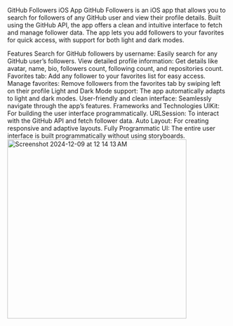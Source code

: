 GitHub Followers iOS App
GitHub Followers is an iOS app that allows you to search for followers of any GitHub user and view their profile details. Built using the GitHub API, the app offers a clean and intuitive interface to fetch and manage follower data. The app lets you add followers to your favorites for quick access, with support for both light and dark modes.

Features
Search for GitHub followers by username: Easily search for any GitHub user’s followers.
View detailed profile information: Get details like avatar, name, bio, followers count, following count, and repositories count.
Favorites tab: Add any follower to your favorites list for easy access.
Manage favorites: Remove followers from the favorites tab by swiping left on their profile
Light and Dark Mode support: The app automatically adapts to light and dark modes.
User-friendly and clean interface: Seamlessly navigate through the app’s features.
Frameworks and Technologies
UIKit: For building the user interface programmatically.
URLSession: To interact with the GitHub API and fetch follower data.
Auto Layout: For creating responsive and adaptive layouts.
Fully Programmatic UI: The entire user interface is built programmatically without using storyboards.
<img width="408" alt="Screenshot 2024-12-09 at 12 14 13 AM" src="https://github.com/user-attachments/assets/64d31410-9d44-45db-9684-6207d26e201c">
